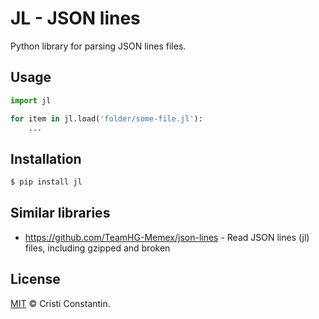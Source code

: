 # JL - JSON lines

Python library for parsing JSON lines files.


## Usage

```py
import jl

for item in jl.load('folder/some-file.jl'):
    ...
```


## Installation

```sh
$ pip install jl
```


## Similar libraries

* https://github.com/TeamHG-Memex/json-lines - Read JSON lines (jl) files, including gzipped and broken


## License

[MIT](LICENSE) © Cristi Constantin.
